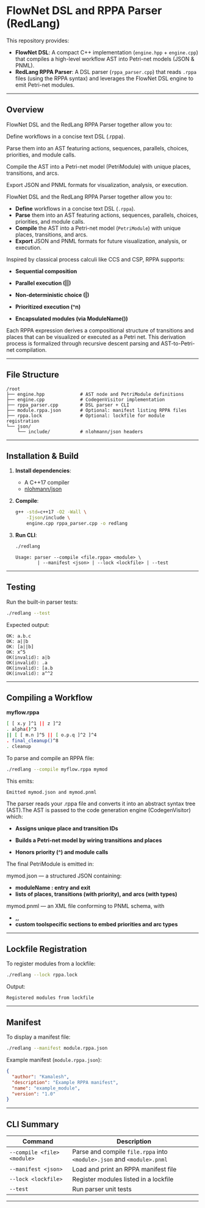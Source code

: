 # FlowNet DSL and RPPA Parser (RedLang)

This repository provides:

- **FlowNet DSL**: A compact C++ implementation (`engine.hpp` + `engine.cpp`) that compiles a high-level workflow AST into Petri-net models (JSON & PNML).
- **RedLang RPPA Parser**: A DSL parser (`rppa_parser.cpp`) that reads `.rppa` files (using the RPPA syntax) and leverages the FlowNet DSL engine to emit Petri-net modules.

---

## Overview

FlowNet DSL and the RedLang RPPA Parser together allow you to:

Define workflows in a concise text DSL (.rppa).

Parse them into an AST featuring actions, sequences, parallels, choices, priorities, and module calls.

Compile the AST into a Petri-net model (PetriModule) with unique places, transitions, and arcs.

Export JSON and PNML formats for visualization, analysis, or execution.

FlowNet DSL and the RedLang RPPA Parser together allow you to:

- **Define** workflows in a concise text DSL (`.rppa`).
- **Parse** them into an AST featuring actions, sequences, parallels, choices, priorities, and module calls.
- **Compile** the AST into a Petri-net model (`PetriModule`) with unique places, transitions, and arcs.
- **Export** JSON and PNML formats for future visualization, analysis, or execution.


Inspired by classical process calculi like CCS and CSP, RPPA supports:

- **Sequential composition**

- **Parallel execution (||)**

- **Non-deterministic choice (|)**

- **Prioritized execution (^n)**

- **Encapsulated modules (via ModuleName())**

Each RPPA expression derives a compositional structure of transitions and places that can be visualized or executed as a Petri net. This derivation process is formalized through recursive descent parsing and AST-to-Petri-net compilation.




---

## File Structure

```text
/root
├── engine.hpp             # AST node and PetriModule definitions
├── engine.cpp             # CodegenVisitor implementation
├── rppa_parser.cpp        # DSL parser + CLI
├── module.rppa.json       # Optional: manifest listing RPPA files
├── rppa.lock              # Optional: lockfile for module registration
└── json/
    └── include/           # nlohmann/json headers
```

---

## Installation & Build

1. **Install dependencies**:
   - A C++17 compiler
   - [nlohmann/json](https://github.com/nlohmann/json)

2. **Compile**:

   ```bash
   g++ -std=c++17 -O2 -Wall \
       -Ijson/include \
       engine.cpp rppa_parser.cpp -o redlang
   ```

3. **Run CLI**:

   ```bash
   ./redlang
   ```

   ```text
   Usage: parser --compile <file.rppa> <module> \
           | --manifest <json> | --lock <lockfile> | --test
   ```

---

## Testing

Run the built-in parser tests:

```bash
./redlang --test
```

Expected output:

```text
OK: a.b.c
OK: a||b
OK: [a||b]
OK: x^5
OK(invalid): a|b
OK(invalid): .a
OK(invalid): [a.b
OK(invalid): a^^2
```

---

## Compiling a Workflow

**myflow.rppa**
```bash
[ [ x.y ]^1 || z ]^2 
. alpha()^3 
|| [ [ m.n ]^5 || [ o.p.q ]^2 ]^4 
. final_cleanup()^8 
. cleanup
```

To parse and compile an RPPA file:

```bash
./redlang --compile myflow.rppa mymod
```

This emits:

```text
Emitted mymod.json and mymod.pnml
```


The parser reads your .rppa file and converts it into an abstract syntax tree (AST).The AST is passed to the code generation engine (CodegenVisitor) which:

- **Assigns unique place and transition IDs**

- **Builds a Petri-net model by wiring transitions and places**

- **Honors priority (^) and module calls**

The final PetriModule is emitted in:

mymod.json — a structured JSON containing:
- **moduleName : entry and exit**
- **lists of places, transitions (with priority), and arcs (with types)**


mymod.pnml — an XML file conforming to PNML schema, with
- **<place>,<transition>,<arc>**
- **custom toolspecific sections to embed priorities and arc types**



---

## Lockfile Registration

To register modules from a lockfile:

```bash
./redlang --lock rppa.lock
```

Output:

```text
Registered modules from lockfile
```

---

## Manifest

To display a manifest file:

```bash
./redlang --manifest module.rppa.json
```

Example manifest (`module.rppa.json`):

```json
{
  "author": "Kamalesh",
  "description": "Example RPPA manifest",
  "name": "example_module",
  "version": "1.0"
}
```

---

## CLI Summary

| Command                              | Description                                                                      |
|--------------------------------------|----------------------------------------------------------------------------------|
| `--compile <file> <module>`         | Parse and compile `file.rppa` into `<module>.json` and `<module>.pnml`          |
| `--manifest <json>`                 | Load and print an RPPA manifest file                                             |
| `--lock <lockfile>`                 | Register modules listed in a lockfile                                            |
| `--test`                            | Run parser unit tests                                                            |

---

